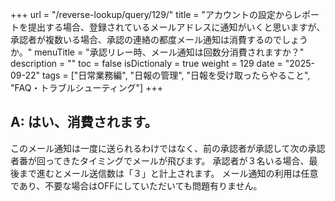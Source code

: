 +++
url = "/reverse-lookup/query/129/"
title = "アカウントの設定からレポートを提出する場合、登録されているメールアドレスに通知がいくと思いますが、承認者が複数いる場合、承認の連絡の都度メール通知は消費するのでしょうか。"
menuTitle = "承認リレー時、メール通知は回数分消費されますか？"
description = ""
toc = false
isDictionaly = true
weight = 129
date = "2025-09-22"
tags = ["日常業務編", "日報の管理", "日報を受け取ったらやること", "FAQ・トラブルシューティング"]
+++

## A: はい、消費されます。

このメール通知は一度に送られるわけではなく、前の承認者が承認して次の承認者番が回ってきたタイミングでメールが飛びます。
承認者が３名いる場合、最後まで進むとメール送信数は「３」と計上されます。
メール通知の利用は任意であり、不要な場合はOFFにしていただいても問題有りません。

